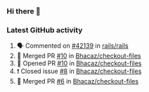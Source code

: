 ### Hi there 👋


### Latest GitHub activity
<!--START_SECTION:activity-->
1. 🗣 Commented on [#42139](https://github.com/rails/rails/issues/42139) in [rails/rails](https://github.com/rails/rails)
2. 🎉 Merged PR [#10](https://github.com/Bhacaz/checkout-files/pull/10) in [Bhacaz/checkout-files](https://github.com/Bhacaz/checkout-files)
3. 💪 Opened PR [#10](https://github.com/Bhacaz/checkout-files/pull/10) in [Bhacaz/checkout-files](https://github.com/Bhacaz/checkout-files)
4. ❗️ Closed issue [#8](https://github.com/Bhacaz/checkout-files/issues/8) in [Bhacaz/checkout-files](https://github.com/Bhacaz/checkout-files)
5. 🎉 Merged PR [#6](https://github.com/Bhacaz/checkout-files/pull/6) in [Bhacaz/checkout-files](https://github.com/Bhacaz/checkout-files)
<!--END_SECTION:activity-->

<!--
**Bhacaz/bhacaz** is a ✨ _special_ ✨ repository because its `README.md` (this file) appears on your GitHub profile.

Here are some ideas to get you started:

- 🔭 I’m currently working on ...
- 🌱 I’m currently learning ...
- 👯 I’m looking to collaborate on ...
- 🤔 I’m looking for help with ...
- 💬 Ask me about ...
- 📫 How to reach me: ...
- 😄 Pronouns: ...
- ⚡ Fun fact: ...
-->
